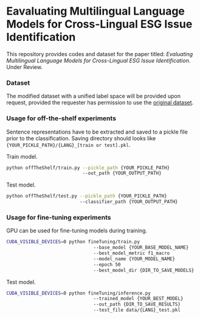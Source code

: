 # Eavaluating Multilingual Language Models for Cross-Lingual ESG Issue Identification

<!-- Wing Yan Li, Emmanuele Chersoni, Cindy Sing Bik Ngai. 2024 *Evaluating Multilingual Language Models for Cross-Lingual ESG Issue Identification.* Under Review. -->

This repository provides codes and dataset for the paper titled: *Evaluating Multilingual Language Models for Cross-Lingual ESG Issue Identification*. Under Review.


### Dataset
The modified dataset with a unified label space will be provided upon request, provided the requester has permission to use the [original dataset](https://sites.google.com/nlg.csie.ntu.edu.tw/finnlp-2023/shared-task-esg-issue?authuser=0).

<!-- Datasets are `.json` files with an additional `bin_label` column storing lists of binarised labels per instance.

`data/labels.pickles` is the list of 35 pre-defined ESG key issues (labels). -->


### Usage for off-the-shelf experiments
Sentence representations have to be extracted and saved to a pickle file prior to the classification.
Saving directory should looks like `{YOUR_PICKLE_PATH}/{LANG}_[train or test].pkl`.

Train model.
```sh
python offTheShelf/train.py --pickle_path {YOUR_PICKLE_PATH}
                            --out_path {YOUR_OUTPUT_PATH}
```

Test model.
```sh
python offTheShelf/test.py --pickle_path {YOUR_PICKLE_PATH}
                           --classifier_path {YOUR_OUTPUT_PATH}
```

### Usage for fine-tuning experiments
GPU can be used for fine-tuning models during training.

```sh
CUDA_VISIBLE_DEVICES=0 python fineTuning/train.py
                                --base_model {YOUR_BASE_MODEL_NAME}
                                --best_model_metric f1_macro
                                --model_name {YOUR_MODEL_NAME}
                                --epoch 50
                                --best_model_dir {DIR_TO_SAVE_MODELS}
```

Test model.
```sh
CUDA_VISIBLE_DEVICES=0 python fineTuning/inference.py
                                --trained_model {YOUR_BEST_MODEL}
                                --out_path {DIR_TO_SAVE_RESULTS}
                                --test_file data/{LANG}_test.pkl
```
